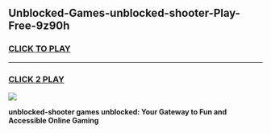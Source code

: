
## Unblocked-Games-unblocked-shooter-Play-Free-9z90h
<h3>
<a href="https://premium76.site?title=unblocked-shooter&ref=21A">CLICK TO PLAY</a></h3>
<hr>

<h3>
<a href="https://premium76.site?title=unblocked-shooter&ref=21A">CLICK 2 PLAY</a>
  
</h3>

<a href="https://premium76.site?title=unblocked-shooter&ref=21A"><img src="https://clearcache.store/games.png"></a>


**unblocked-shooter games unblocked: Your Gateway to Fun and Accessible Online Gaming**
